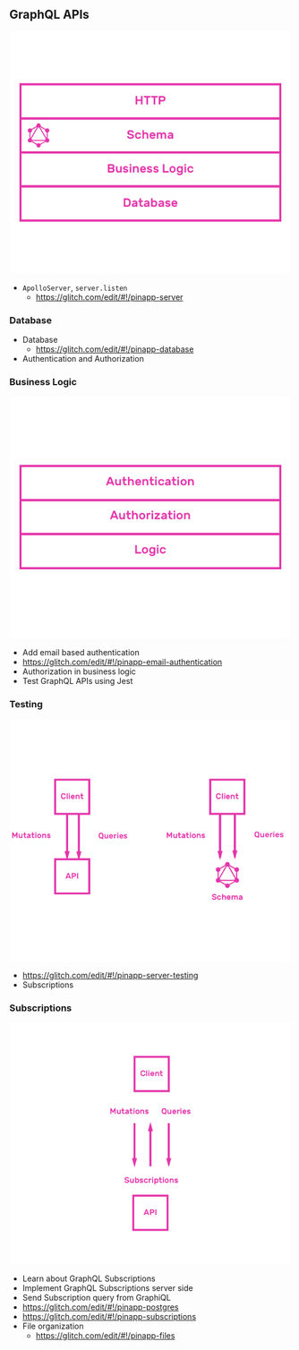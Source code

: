 ## GraphQL APIs

![API](./api.png)

* `ApolloServer`, `server.listen`
  * https://glitch.com/edit/#!/pinapp-server

### Database

* Database
  * https://glitch.com/edit/#!/pinapp-database
* Authentication and Authorization

### Business Logic

![Business Logic](./business-logic.png)

  * Add email based authentication
  * https://glitch.com/edit/#!/pinapp-email-authentication
  * Authorization in business logic
* Test GraphQL APIs using Jest

### Testing

![Testing](./testing.png)

  * https://glitch.com/edit/#!/pinapp-server-testing
* Subscriptions

### Subscriptions

![Subscriptions](./subscriptions.png)

  * Learn about GraphQL Subscriptions
  * Implement GraphQL Subscriptions server side
  * Send Subscription query from GraphiQL
  * https://glitch.com/edit/#!/pinapp-postgres
  * https://glitch.com/edit/#!/pinapp-subscriptions
* File organization
  * https://glitch.com/edit/#!/pinapp-files
